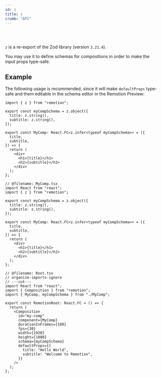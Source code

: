 ```yaml
---
id: z
title: z
crumb: "API"
---
```


<AvailableFrom v="4.0.0" /><br/><br/>

`z` is a re-export of the Zod library (version `3.21.4`).

You may use it to define schemas for compositions in order to make the input props type-safe.

## Example

The following usage is recommended, since it will make `defaultProps` type-safe and them editable in the schema editor in the Remotion Preview:

```tsx twoslash title="MyComp.tsx" {1-11,18}
import { z } from "remotion";

export const myCompSchema = z.object({
  title: z.string(),
  subtitle: z.string(),
});

export const MyComp: React.FC<z.infer<typeof myCompSchema>> = ({
  title,
  subtitle,
}) => {
  return (
    <div>
      <h1>{title}</h1>
      <h2>{subtitle}</h2>
    </div>
  );
};
```

```tsx twoslash title="Root.tsx" {9,14-18}
// @filename: MyComp.tsx
import React from "react";
import { z } from "remotion";

export const myCompSchema = z.object({
  title: z.string(),
  subtitle: z.string(),
});

export const MyComp: React.FC<z.infer<typeof myCompSchema>> = ({
  title,
  subtitle,
}) => {
  return (
    <div>
      <h1>{title}</h1>
      <h2>{subtitle}</h2>
    </div>
  );
};

// @filename: Root.tsx
// organize-imports-ignore
// ---cut---
import React from "react";
import { Composition } from "remotion";
import { MyComp, myCompSchema } from "./MyComp";

export const RemotionRoot: React.FC = () => {
  return (
    <Composition
      id="my-comp"
      component={MyComp}
      durationInFrames={100}
      fps={30}
      width={1920}
      height={1080}
      schema={myCompSchema}
      defaultProps={{
        title: "Hello World",
        subtitle: "Welcome to Remotion",
      }}
    />
  );
};
```
